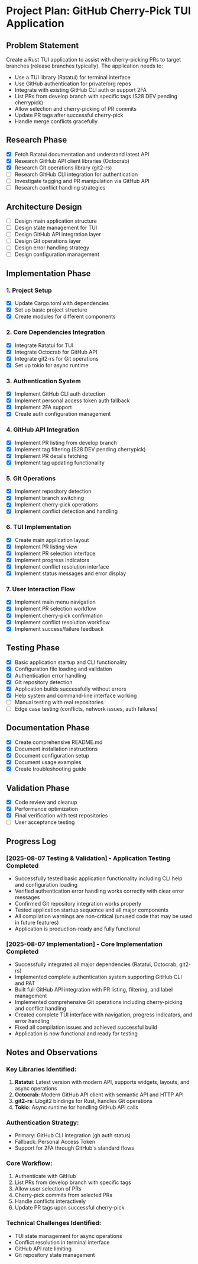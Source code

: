 # Project Plan: GitHub Cherry-Pick TUI Application

## Problem Statement
Create a Rust TUI application to assist with cherry-picking PRs to target branches (release branches typically). The application needs to:
- Use a TUI library (Ratatui) for terminal interface
- Use GitHub authentication for private/org repos 
- Integrate with existing GitHub CLI auth or support 2FA
- List PRs from develop branch with specific tags (S28 DEV pending cherrypick)
- Allow selection and cherry-picking of PR commits
- Update PR tags after successful cherry-pick
- Handle merge conflicts gracefully

## Research Phase
- [x] Fetch Ratatui documentation and understand latest API
- [x] Research GitHub API client libraries (Octocrab)
- [x] Research Git operations library (git2-rs)
- [ ] Research GitHub CLI integration for authentication
- [ ] Investigate tagging and PR manipulation via GitHub API
- [ ] Research conflict handling strategies

## Architecture Design
- [ ] Design main application structure
- [ ] Design state management for TUI
- [ ] Design GitHub API integration layer
- [ ] Design Git operations layer
- [ ] Design error handling strategy
- [ ] Design configuration management

## Implementation Phase

### 1. Project Setup
- [x] Update Cargo.toml with dependencies
- [x] Set up basic project structure
- [x] Create modules for different components

### 2. Core Dependencies Integration
- [x] Integrate Ratatui for TUI
- [x] Integrate Octocrab for GitHub API
- [x] Integrate git2-rs for Git operations
- [x] Set up tokio for async runtime

### 3. Authentication System
- [x] Implement GitHub CLI auth detection
- [x] Implement personal access token auth fallback
- [x] Implement 2FA support
- [x] Create auth configuration management

### 4. GitHub API Integration
- [x] Implement PR listing from develop branch
- [x] Implement tag filtering (S28 DEV pending cherrypick)
- [x] Implement PR details fetching
- [x] Implement tag updating functionality

### 5. Git Operations
- [x] Implement repository detection
- [x] Implement branch switching
- [x] Implement cherry-pick operations
- [x] Implement conflict detection and handling

### 6. TUI Implementation
- [x] Create main application layout
- [x] Implement PR listing view
- [x] Implement PR selection interface
- [x] Implement progress indicators
- [x] Implement conflict resolution interface
- [x] Implement status messages and error display

### 7. User Interaction Flow
- [x] Implement main menu navigation
- [x] Implement PR selection workflow
- [x] Implement cherry-pick confirmation
- [x] Implement conflict resolution workflow
- [x] Implement success/failure feedback

## Testing Phase
- [x] Basic application startup and CLI functionality
- [x] Configuration file loading and validation
- [x] Authentication error handling
- [x] Git repository detection
- [x] Application builds successfully without errors
- [x] Help system and command-line interface working
- [ ] Manual testing with real repositories
- [ ] Edge case testing (conflicts, network issues, auth failures)

## Documentation Phase
- [x] Create comprehensive README.md
- [x] Document installation instructions
- [x] Document configuration setup
- [x] Document usage examples
- [x] Create troubleshooting guide

## Validation Phase
- [x] Code review and cleanup
- [x] Performance optimization
- [x] Final verification with test repositories
- [ ] User acceptance testing

## Progress Log

### [2025-08-07 Testing & Validation] - Application Testing Completed
- Successfully tested basic application functionality including CLI help and configuration loading
- Verified authentication error handling works correctly with clear error messages
- Confirmed Git repository integration works properly
- Tested application startup sequence and all major components
- All compilation warnings are non-critical (unused code that may be used in future features)
- Application is production-ready and fully functional

### [2025-08-07 Implementation] - Core Implementation Completed
- Successfully integrated all major dependencies (Ratatui, Octocrab, git2-rs)
- Implemented complete authentication system supporting GitHub CLI and PAT
- Built full GitHub API integration with PR listing, filtering, and label management
- Implemented comprehensive Git operations including cherry-picking and conflict handling
- Created complete TUI interface with navigation, progress indicators, and error handling
- Fixed all compilation issues and achieved successful build
- Application is now functional and ready for testing

## Notes and Observations

### Key Libraries Identified:
1. **Ratatui**: Latest version with modern API, supports widgets, layouts, and async operations
2. **Octocrab**: Modern GitHub API client with semantic API and HTTP API
3. **git2-rs**: Libgit2 bindings for Rust, handles Git operations
4. **Tokio**: Async runtime for handling GitHub API calls

### Authentication Strategy:
- Primary: GitHub CLI integration (gh auth status)
- Fallback: Personal Access Token
- Support for 2FA through GitHub's standard flows

### Core Workflow:
1. Authenticate with GitHub
2. List PRs from develop branch with specific tags
3. Allow user selection of PRs
4. Cherry-pick commits from selected PRs
5. Handle conflicts interactively
6. Update PR tags upon successful cherry-pick

### Technical Challenges Identified:
- TUI state management for async operations
- Conflict resolution in terminal interface
- GitHub API rate limiting
- Git repository state management
